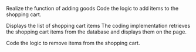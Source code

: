Realize the function of adding goods
Code the logic to add items to the shopping cart.


Displays the list of shopping cart items
The coding implementation retrieves the shopping cart items from the database and displays them on the page.

Code the logic to remove items from the shopping cart.

